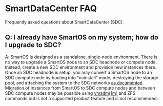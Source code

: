 # SmartDataCenter FAQ

Frequently asked questions about SmartDataCenter (SDC).


## Q: I already have SmartOS on my system; how do I upgrade to SDC?

A: SmartOS is designed as a standalone, single-node environment. There is no way
to upgrade a SmartOS node to an SDC headnode or compute node. Instead, create a
new SDC environment and provision new instances there. Once an SDC headnode is
setup, you may convert a SmartOS node to an SDC compute node by booting into
"noinstall" mode, destroying the storage pool, and attaching the system to the
SDC networks [as
documented](https://docs.joyent.com/sdc7/overview-of-smartdatacenter-7).
Migration of instances from SmartOS to SDC compute nodes and between SDC compute
nodes may be possible using
[vmadm(1m)](http://smartos.org/man/1m/vmadm) and ZFS commands but is not a
supported product feature and is not recommended.
